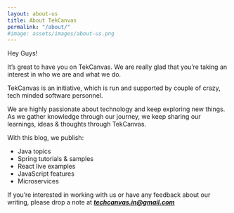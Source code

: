 ```yaml
---
layout: about-us
title: About TekCanvas
permalink: "/about/"
#image: assets/images/about-us.png
---
```


Hey Guys!

It’s great to have you on TekCanvas. We are really glad that you’re taking an interest in who we are and what we do.

TekCanvas is an initiative, which is run and supported by couple of crazy, tech minded software personnel.

We are highly passionate about technology and keep exploring new things. As we gather knowledge through our journey, we keep sharing our learnings, ideas & thoughts through TekCanvas. 

With this blog, we publish:

 * Java topics
 * Spring tutorials & samples
 * React live examples
 * JavaScript features
 * Microservices

If you’re interested in working with us or have any feedback about our writing, please drop a note at 
***techcanvas.in@gmail.com***

